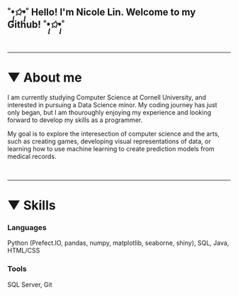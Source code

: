 
<br>

##  ˚*•̩̩͙✩•̩̩͙*˚ Hello! I'm Nicole Lin. Welcome to my Github! ˚*•̩̩͙✩•̩̩͙*˚

<br>

----------------

# ▼ About me

I am currently studying Computer Science at Cornell University, and interested in pursuing a Data Science minor. My coding journey
has just only began, but I am thouroughly enjoying my experience and looking forward to develop my skills as a programmer.

My goal is to explore the interesection of computer science and the arts, such as creating games, developing visual representations of data, or learning how to use machine learning to create prediction models from medical records.

<br>

----------------

# ▼ Skills

### Languages 

Python (Prefect.IO, pandas, numpy, matplotlib, seaborne, shiny), SQL, Java, HTML/CSS

### Tools 

SQL Server, Git
<!---
nlin0/nlin0 is a ✨ special ✨ repository because its `README.md` (this file) appears on your GitHub profile.
You can click the Preview link to take a look at your changes.
--->

